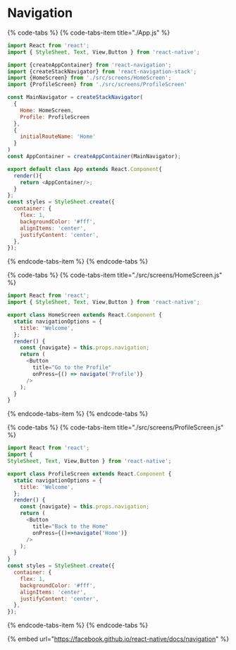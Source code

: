 # Navigation

{% code-tabs %}
{% code-tabs-item title="./App.js" %}
```javascript
import React from 'react';
import { StyleSheet, Text, View,Button } from 'react-native';

import {createAppContainer} from 'react-navigation';
import {createStackNavigator} from 'react-navigation-stack';
import {HomeScreen} from './src/screens/HomeScreen';
import {ProfileScreen} from './src/screens/ProfileScreen'

const MainNavigator = createStackNavigator(
  {
    Home: HomeScreen,
    Profile: ProfileScreen
  },
  {
    initialRouteName: 'Home'
  }
)
const AppContainer = createAppContainer(MainNavigator);

export default class App extends React.Component{
  render(){
    return <AppContainer/>;
  }
};
const styles = StyleSheet.create({
  container: {
    flex: 1,
    backgroundColor: '#fff',
    alignItems: 'center',
    justifyContent: 'center',
  },
});
```
{% endcode-tabs-item %}
{% endcode-tabs %}

{% code-tabs %}
{% code-tabs-item title="./src/screens/HomeScreen.js" %}
```javascript
import React from 'react';
import { StyleSheet, Text, View,Button } from 'react-native';

export class HomeScreen extends React.Component {
  static navigationOptions = {
    title: 'Welcome',
  };
  render() {
    const {navigate} = this.props.navigation;
    return (
      <Button
        title="Go to the Profile"
        onPress={() => navigate('Profile')}
      />
    );
  }
}
```
{% endcode-tabs-item %}
{% endcode-tabs %}

{% code-tabs %}
{% code-tabs-item title="./src/screens/ProfileScreen.js" %}
```javascript
import React from 'react';
import { 
StyleSheet, Text, View,Button } from 'react-native';

export class ProfileScreen extends React.Component {
  static navigationOptions = {
    title: 'Welcome',
  };
  render() {
    const {navigate} = this.props.navigation;
    return (
      <Button
        title="Back to the Home"
        onPress={()=>navigate('Home')}
      />
    );
  }
}
const styles = StyleSheet.create({
  container: {
    flex: 1,
    backgroundColor: '#fff',
    alignItems: 'center',
    justifyContent: 'center',
  },
});
```
{% endcode-tabs-item %}
{% endcode-tabs %}



{% embed url="https://facebook.github.io/react-native/docs/navigation" %}

